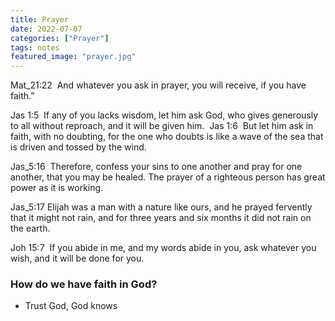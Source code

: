 ```yaml
---
title: Prayer
date: 2022-07-07
categories: ["Prayer"]
tags: notes
featured_image: "prayer.jpg"
---
```


Mat_21:22  And whatever you ask in prayer, you will receive, if you have faith.”


Jas 1:5  If any of you lacks wisdom, let him ask God, who gives generously to all without reproach, and it will be given him. 
Jas 1:6  But let him ask in faith, with no doubting, for the one who doubts is like a wave of the sea that is driven and tossed by the wind. 


Jas_5:16  Therefore, confess your sins to one another and pray for one another, that you may be healed. The prayer of a righteous person has great power as it is working.

Jas_5:17 Elijah was a man with a nature like ours, and he prayed fervently that it might not rain, and for three years and six months it did not rain on the earth. 


Joh 15:7  If you abide in me, and my words abide in you, ask whatever you wish, and it will be done for you. 



### How do we have faith in God?

- Trust God, God knows
